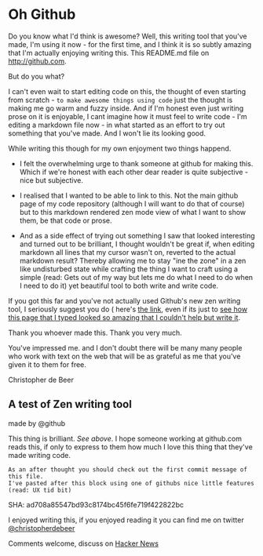 Oh Github
=========

Do you know what I'd think is awesome? Well, this writing tool that you've made, I'm using it now - for the first time, and I think it is so subtly amazing that I'm actually enjoying writing this. This README.md file on http://github.com. 

But do you what? 

I can't even wait to start editing code on this, the thought of even starting from scratch  - `to make awesome things using code` just the thought  is making me go warm and fuzzy inside. And if I'm honest even just writing prose on it is enjoyable, I cant imagine how it must feel to write code - I'm editing a markdown file now - in what started as an effort to try out something that you've made. And I won't lie its looking good. 

While writing this though for my own enjoyment two things happend. 

* I felt the overwhelming urge to thank someone at github for making this. Which if we're honest with each other dear reader is quite subjective - nice but subjective.

* I realised that I wanted to be able to link to this. Not the main github page of my code repository (although I will want to do that of course) but to this markdown rendered zen mode view of what I want to show them, be that code or prose.

* And as a side effect of trying out something I saw that looked interesting and turned out to be brilliant, I thought wouldn't be great if, when editing markdown all lines that my cursor wasn't on, reverted to the actual markdown result?
Thereby allowing me to stay "ine the zone" in a zen like undisturbed state while crafting the thing I want to craft using a simple (read: Gets out of my way but lets me do what I need to do when I need to do it) yet beautiful tool to both write and write code.

If you got this far and you've not actually used Github's new zen writing tool, I seriously suggest you do ( here's [the link](https://github.com/blog/1379-zen-writing-mode), even if its just to [see how this page that I typed looked so amazing that I couldn't help but write it](https://github.com/christopherdebeer/zen/blob/master/README.md).

Thank you whoever made this. Thank you very much.

You've impressed me. and I don't doubt there will be many many people who work with text on the web that will be as grateful as me that you've given it to them for free.



Christopher de Beer


A test of Zen writing tool 
--------------------------
made by @github

This thing is brilliant. _See above_. I hope someone working at github.com reads this, if only to express to them how much I love this thing that they've made writing code.

    As an after thought you should check out the first commit message of this file. 
    I've pasted after this block using one of githubs nice little features (read: UX tid bit)

SHA: ad708a85547bd93c8174bc45f6fe719f422822bc

I enjoyed writing this, if you enjoyed reading it you can find me on twitter [@christopherdebeer](http://twitter.com/christopherdb)

Comments welcome, discuss on [Hacker News](http://news.ycombinator.com/item?id=5112242)
